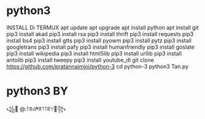 # python3
 INSTALL Di TERMUX
  apt update
  apt upgrade
  apt install python
  apt install git
  pip3 install akad
  pip3 install rsa
  pip3 install thrift
  pip3 install requests
  pip3 install bs4
  pip3 install gtts
  pip3 install pyowm
  pip3 install pytz
  pip3 install googletrans
  pip3 install pafy
  pip3 install humanfriendly
  pip3 install goslate
  pip3 install wikipedia
  pip3 install html5lib
  pip3 install urllib
  pip3 install antolib
  pip3 install tweepy
  pip3 install youtube_dl
  git clone https://github.com/pratannaimjoi/python-3
  cd python-3
  python3 Tan.py
# python3 BY

 ꧁💓 @:꓄ꍏꈤᖘꍏ꓄꓄ꍏꌩ💓꧂   
